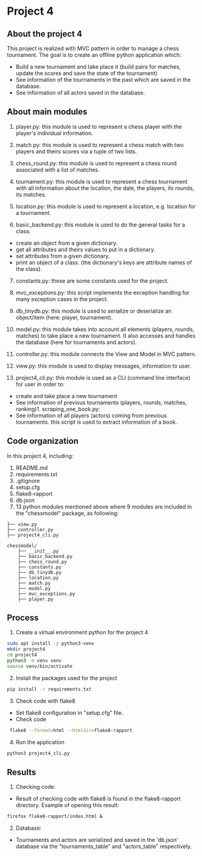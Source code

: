 # Project 4
## About the project 4
This project is realized with MVC pattern in order to manage a chess tournament.
The goal is to create an offline python application which:
* Build a new tournament and take place it (build pairs for matches, update the scores and save the state of the 
tournament)
* See information of the tournaments in the past which are saved in the database.
* See information of all actors saved in the database.

## About main modules
1. player.py:
this module is used to represent a chess player with the player's individual information.

2. match.py:
this module is used to represent a chess match with two players and theirs scores via a tuple of two lists.

3. chess_round.py:
this module is used to represent a chess round associated with a list of matches.

4. tournament.py:
this module is used to represent a chess tournament with all information about the location, the date, the 
players, its rounds, its matches.

5. location.py:
this module is used to represent a location, e.g. location for a tournament.

6. basic_backend.py:
this module is used to do the general tasks for a class:
- create an object from a given dictionary.
- get all attributes and theirs values to put in a dictionary.
- set attributes from a given dictionary.
- print an object of a class.
(the dictionary's keys are attribute names of the class).

7. constants.py:
these are some constants used for the project.

8. mvc_exceptions.py:
this script implements the exception handling for many exception cases in the project.

9. db_tinydb.py: 
this module is used to serialize or deserialize an object/item (here: player, tournament).

10. model.py:
this module takes into account all elements (players, rounds, matches) to take place a new tournament. It also 
accesses and handles the database (here for tournaments and actors).
	
11. controller.py:
this module connects the View and Model in MVC pattern.

12. view.py:
this module is used to display messages, information to user.

13. project4_cli.py:
this module is used as a CLI (command line interface) for user in order to:
- create and take place a new tournament
- See information of previous tournaments (players, rounds, matches, ranking)1. scraping_one_book.py:
- See information of all players (actors) coming from previous tournaments.	this script is used to extract information of a book. 

## Code organization
In this project 4, including:

1. README.md
2. requirements.txt
3. .gitignore
4. setup.cfg
5. flake8-rapport 
6.  db.json
5. 13 python modules mentioned above where 9 modules are included in the "chessmodel" package, as following: 
```
├── view.py  
├── controller.py
├── project4_cli.py

chessmodel/
    ├── __init__.py
    ├── basic_backend.py
    ├── chess_round.py
    ├── constants.py
    ├── db_tinydb.py
    ├── location.py
    ├── match.py
    ├── model.py
    ├── mvc_exceptions.py
    ├── player.py
```

## Process
1. Create a virtual environment python for the project 4
```bash
sudo apt install -y python3-venv
mkdir project4
cd project4
python3 -m venv venv
source venv/bin/activate
```
2. Install the packages used for the project
```bash
pip install -r requirements.txt
```
3. Check code with flake8
* Set flake8 configuration in "setup.cfg" file.
* Check code 
```bash
 flake8 --format=html --htmldir=flake8-rapport
```
4. Run the application
```bash
python3 project4_cli.py
```

## Results
1. Checking code:
* Result of checking code with flake8 is found in the flake8-rapport directory.
Example of opening this result:
```bash
firefox flake8-rapport/index.html &
```
2. Database:
* Tournaments and actors are serialized and saved in the 'db.json' database via the "tournaments_table" and 
  "actors_table" respectively.
